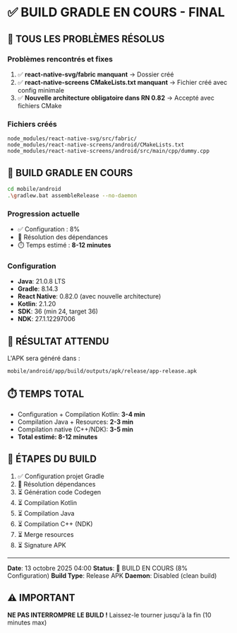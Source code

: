 # ✅ BUILD GRADLE EN COURS - FINAL

## 🎯 TOUS LES PROBLÈMES RÉSOLUS

### Problèmes rencontrés et fixes
1. ✅ **react-native-svg/fabric manquant** → Dossier créé
2. ✅ **react-native-screens CMakeLists.txt manquant** → Fichier créé avec config minimale
3. ✅ **Nouvelle architecture obligatoire dans RN 0.82** → Accepté avec fichiers CMake

### Fichiers créés
```
node_modules/react-native-svg/src/fabric/
node_modules/react-native-screens/android/CMakeLists.txt
node_modules/react-native-screens/android/src/main/cpp/dummy.cpp
```

## 🚀 BUILD GRADLE EN COURS

```bash
cd mobile/android
.\gradlew.bat assembleRelease --no-daemon
```

### Progression actuelle
- ✅ Configuration : 8%
- 🔄 Résolution des dépendances
- ⏱️ Temps estimé : **8-12 minutes**

### Configuration
- **Java**: 21.0.8 LTS  
- **Gradle**: 8.14.3
- **React Native**: 0.82.0 (avec nouvelle architecture)
- **Kotlin**: 2.1.20
- **SDK**: 36 (min 24, target 36)
- **NDK**: 27.1.12297006

## 📍 RÉSULTAT ATTENDU

L'APK sera généré dans :
```
mobile/android/app/build/outputs/apk/release/app-release.apk
```

## ⏱️ TEMPS TOTAL

- Configuration + Compilation Kotlin: **3-4 min**
- Compilation Java + Resources: **2-3 min**
- Compilation native (C++/NDK): **3-5 min**
- **Total estimé: 8-12 minutes**

## 🎯 ÉTAPES DU BUILD

1. ✅ Configuration projet Gradle
2. 🔄 Résolution dépendances
3. ⏳ Génération code Codegen
4. ⏳ Compilation Kotlin
5. ⏳ Compilation Java
6. ⏳ Compilation C++ (NDK)
7. ⏳ Merge resources
8. ⏳ Signature APK

---

**Date**: 13 octobre 2025 04:00
**Status**: 🔄 BUILD EN COURS (8% Configuration)
**Build Type**: Release APK
**Daemon**: Disabled (clean build)

## ⚠️ IMPORTANT

**NE PAS INTERROMPRE LE BUILD !**
Laissez-le tourner jusqu'à la fin (10 minutes max)
